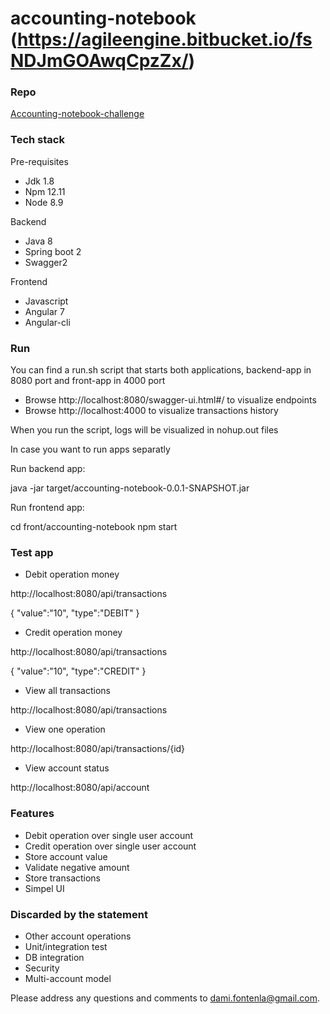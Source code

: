 # accounting-notebook (https://agileengine.bitbucket.io/fsNDJmGOAwqCpzZx/)

### Repo

[Accounting-notebook-challenge](https://github.com/damianmf/accounting-notebook)

### Tech stack

 Pre-requisites
  * Jdk 1.8
  * Npm 12.11
  * Node 8.9

Backend
  * Java 8
  * Spring boot 2
  * Swagger2
  
Frontend
  * Javascript
  * Angular 7
  * Angular-cli
  
### Run

You can find a run.sh script that starts both applications, backend-app in 8080 port and front-app in 4000 port
* Browse http://localhost:8080/swagger-ui.html#/ to visualize endpoints
* Browse http://localhost:4000 to visualize transactions history

When you run the script, logs will be visualized in nohup.out files

In case you want to run apps separatly

Run backend app: 

java -jar target/accounting-notebook-0.0.1-SNAPSHOT.jar

Run frontend app:

cd front/accounting-notebook
npm start

### Test app

* Debit operation money

http://localhost:8080/api/transactions


{
	"value":"10",
    "type":"DEBIT"
}

* Credit operation money

http://localhost:8080/api/transactions


{
	"value":"10",
    "type":"CREDIT"
}

* View all transactions

http://localhost:8080/api/transactions

* View one operation

http://localhost:8080/api/transactions/{id}

* View account status

http://localhost:8080/api/account


### Features

* Debit operation over single user account
* Credit operation over single user account
* Store account value
* Validate negative amount
* Store transactions
* Simpel UI


### Discarded by the statement
* Other account operations
* Unit/integration test
* DB integration
* Security
* Multi-account model


Please address any questions and comments to [dami.fontenla@gmail.com](dami.fontenla@gmail.com).
